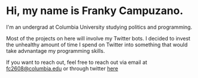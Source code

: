 # Hi, my name is Franky Campuzano. 

I'm an undergrad at Columbia University studying politics and programming. 

Most of the projects on here will involve my Twitter bots. 
I decided to invest the unhealthy amount of time I spend on Twitter into something that would take advnantage my programming skills.

If you want to reach out, feel free to reach out via email at fc2608@columbia.edu or through twitter [here](www.twitter.com/frankycmpz)
